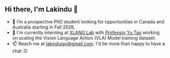 ## Hi there, I'm Lakindu 👋

* 👀 I’m a prospective PhD student looking for opportunities in Canada and Australia starting in Fall 2026.
* 💼 I'm currently interning at [XLANG Lab](https://xlang.ai/) with [Professor Yu Tao](https://taoyds.github.io/) working on scaling the Vision Language Action (VLA) Model training dataset.
* 📫 Reach me at [lakindujay@gmail.com](mailto:lakindujay@gmail.com). I'd be more than happy to have a chat :D

<!--
**Lakindu2003/Lakindu2003** is a ✨ _special_ ✨ repository because its `README.md` (this file) appears on your GitHub profile.
- 🔭 I’m currently working on ...
- 🌱 I’m currently learning ...
- 👯 I’m looking to collaborate on ...
- 🤔 I’m looking for help with ...
- 💬 Ask me about ...
- 📫 How to reach me: ...
- 😄 Pronouns: ...
- ⚡ Fun fact: ...
-->
